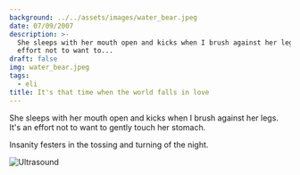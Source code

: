 ```yaml
---
background: ../../assets/images/water_bear.jpeg
date: 07/09/2007
description: >-
  She sleeps with her mouth open and kicks when I brush against her legs It's an
  effort not to want to...
draft: false
img: water_bear.jpeg
tags:
  - eli
title: It's that time when the world falls in love
---
```


She sleeps with her mouth open and kicks when I brush against her legs. It's an effort not to want to gently touch her stomach.

Insanity festers in the tossing and turning of the night.

![Ultrasound](https://lh3.googleusercontent.com/pw/ACtC-3d9UkSEMvDuMWa8BLA5Xor2alUIZ7BT4XLtWl8l-QASCusHaCRR2PoYPubjQnVFEL04IJsV8bP528wBXzLEZfFGRPRCsSKfQACcoHYv6aa2C6fiV7XWMKLWa17w6CcG5TFjF6V1XgIfQpoenBHiSPvc7w=w360-h277-no?authuser=0)
